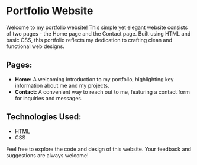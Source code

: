 # Portfolio Website

Welcome to my portfolio website! This simple yet elegant website consists of two pages - the Home page and the Contact page. Built using HTML and basic CSS, this portfolio reflects my dedication to crafting clean and functional web designs.

## Pages:
- **Home:** A welcoming introduction to my portfolio, highlighting key information about me and my projects.
- **Contact:** A convenient way to reach out to me, featuring a contact form for inquiries and messages.

## Technologies Used:
- HTML
- CSS

Feel free to explore the code and design of this website. Your feedback and suggestions are always welcome!
